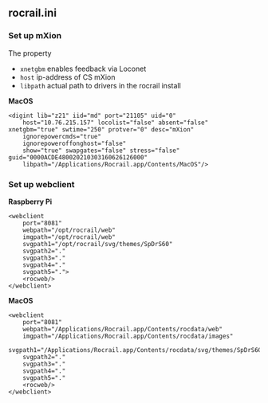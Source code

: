 


## rocrail.ini


### Set up mXion

The property
- `xnetgbm` enables feedback via Loconet
- `host` ip-address of CS mXion
- `libpath` actual path to drivers in the rocrail install

**MacOS**
```
<digint lib="z21" iid="md" port="21105" uid="0" 
    host="10.76.215.157" locolist="false" absent="false" xnetgbm="true" swtime="250" protver="0" desc="mXion" 
    ignorepowercmds="true" 
    ignorepoweroffonghost="false" 
    show="true" swapgates="false" stress="false" guid="0000ACDE480020210303160626126000" 
    libpath="/Applications/Rocrail.app/Contents/MacOS"/>
```


### Set up webclient

**Raspberry Pi**

```
<webclient 
    port="8081" 
    webpath="/opt/rocrail/web" 
    imgpath="/opt/rocrail/web" 
    svgpath1="/opt/rocrail/svg/themes/SpDrS60" 
    svgpath2="." 
    svgpath3="." 
    svgpath4="." 
    svgpath5=".">
    <rocweb/>
</webclient>
```

**MacOS**
```
<webclient 
    port="8081" 
    webpath="/Applications/Rocrail.app/Contents/rocdata/web" 
    imgpath="/Applications/Rocrail.app/Contents/rocdata/images" 
    svgpath1="/Applications/Rocrail.app/Contents/rocdata/svg/themes/SpDrS60" 
    svgpath2="." 
    svgpath3="." 
    svgpath4="." 
    svgpath5="."
    <rocweb/>
</webclient>
```
